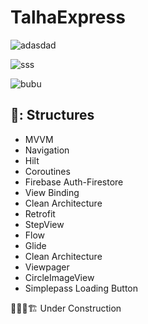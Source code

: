 # TalhaExpress


![adasdad](https://github.com/infernotlc/TalhaExpress/assets/70065773/7fb52eb2-1cde-4bfa-ab08-b07aa48e57cf)

![sss](https://github.com/infernotlc/TalhaExpress/assets/70065773/952aa69d-9039-4887-b675-210c2c03c5cc)

![bubu](https://github.com/infernotlc/TalhaExpress/assets/70065773/d70ec0b0-249a-4281-ae0b-05a07723f581)



 ## 🍍: Structures 
- MVVM
- Navigation
- Hilt
- Coroutines
- Firebase Auth-Firestore
- View Binding 
- Clean Architecture
- Retrofit
- StepView
- Flow
- Glide
- Clean Architecture
- Viewpager
- CircleImageView
- Simplepass Loading Button

🚜👷🚧🏗️
Under Construction 
    
 

    
 
    

 
    
 
